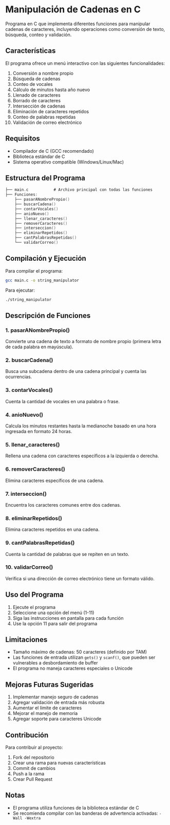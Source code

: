# Manipulación de Cadenas en C

Programa en C que implementa diferentes funciones para manipular cadenas de caracteres, incluyendo operaciones como conversión de texto, búsqueda, conteo y validación.

## Características

El programa ofrece un menú interactivo con las siguientes funcionalidades:

1. Conversión a nombre propio
2. Búsqueda de cadenas
3. Conteo de vocales
4. Cálculo de minutos hasta año nuevo
5. Llenado de caracteres
6. Borrado de caracteres
7. Intersección de cadenas
8. Eliminación de caracteres repetidos
9. Conteo de palabras repetidas
10. Validación de correo electrónico

## Requisitos

- Compilador de C (GCC recomendado)
- Biblioteca estándar de C
- Sistema operativo compatible (Windows/Linux/Mac)

## Estructura del Programa

```c
├── main.c           # Archivo principal con todas las funciones
├── Funciones:
    ├── pasarANombrePropio()
    ├── buscarCadena()
    ├── contarVocales()
    ├── anioNuevo()
    ├── llenar_caracteres()
    ├── removerCaracteres()
    ├── interseccion()
    ├── eliminarRepetidos()
    ├── cantPalabrasRepetidas()
    └── validarCorreo()
```

## Compilación y Ejecución

Para compilar el programa:

```bash
gcc main.c -o string_manipulator
```

Para ejecutar:

```bash
./string_manipulator
```

## Descripción de Funciones

### 1. pasarANombrePropio()
Convierte una cadena de texto a formato de nombre propio (primera letra de cada palabra en mayúscula).

### 2. buscarCadena()
Busca una subcadena dentro de una cadena principal y cuenta las ocurrencias.

### 3. contarVocales()
Cuenta la cantidad de vocales en una palabra o frase.

### 4. anioNuevo()
Calcula los minutos restantes hasta la medianoche basado en una hora ingresada en formato 24 horas.

### 5. llenar_caracteres()
Rellena una cadena con caracteres específicos a la izquierda o derecha.

### 6. removerCaracteres()
Elimina caracteres específicos de una cadena.

### 7. interseccion()
Encuentra los caracteres comunes entre dos cadenas.

### 8. eliminarRepetidos()
Elimina caracteres repetidos en una cadena.

### 9. cantPalabrasRepetidas()
Cuenta la cantidad de palabras que se repiten en un texto.

### 10. validarCorreo()
Verifica si una dirección de correo electrónico tiene un formato válido.

## Uso del Programa

1. Ejecute el programa
2. Seleccione una opción del menú (1-11)
3. Siga las instrucciones en pantalla para cada función
4. Use la opción 11 para salir del programa

## Limitaciones

- Tamaño máximo de cadenas: 50 caracteres (definido por TAM)
- Las funciones de entrada utilizan `gets()` y `scanf()`, que pueden ser vulnerables a desbordamiento de buffer
- El programa no maneja caracteres especiales o Unicode

## Mejoras Futuras Sugeridas

1. Implementar manejo seguro de cadenas
2. Agregar validación de entrada más robusta
3. Aumentar el límite de caracteres
4. Mejorar el manejo de memoria
5. Agregar soporte para caracteres Unicode

## Contribución

Para contribuir al proyecto:

1. Fork del repositorio
2. Crear una rama para nuevas características
3. Commit de cambios
4. Push a la rama
5. Crear Pull Request

## Notas

- El programa utiliza funciones de la biblioteca estándar de C
- Se recomienda compilar con las banderas de advertencia activadas: `-Wall -Wextra`
